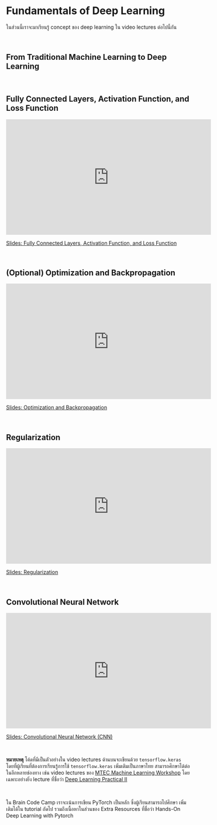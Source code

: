 # Fundamentals of Deep Learning

ในส่วนนี้เราจะมาเรียนรู้ concept ของ deep learning ใน video lectures ต่อไปนี้กัน

<br>

From Traditional Machine Learning to Deep Learning
---

<br>

Fully Connected Layers, Activation Function, and Loss Function
---

<iframe width="560" height="315" src="https://www.youtube.com/embed/uREh-0Z6PRk" title="YouTube video player" frameborder="0" allow="accelerometer; autoplay; clipboard-write; encrypted-media; gyroscope; picture-in-picture; web-share" allowfullscreen></iframe>

[Slides: Fully Connected Layers, Activation Function, and Loss Function](https://github.com/ichatnun/brainCodeCamp2023_lectures/blob/main/DeepLearning/deep_learning_dense_activation_loss.pdf)

<br>


(Optional) Optimization and Backpropagation
---

<iframe width="560" height="315" src="https://www.youtube.com/embed/qk2dgWUFt_U" title="YouTube video player" frameborder="0" allow="accelerometer; autoplay; clipboard-write; encrypted-media; gyroscope; picture-in-picture; web-share" allowfullscreen></iframe>

[Slides: Optimization and Backpropagation](https://github.com/ichatnun/brainCodeCamp2023_lectures/blob/main/DeepLearning/deep_learning_opt_backprop_minibatch.pdf)

<br>

Regularization
---

<iframe width="560" height="315" src="https://www.youtube.com/embed/VokHdRv0yas" title="YouTube video player" frameborder="0" allow="accelerometer; autoplay; clipboard-write; encrypted-media; gyroscope; picture-in-picture; web-share" allowfullscreen></iframe>

[Slides: Regularization](https://github.com/ichatnun/brainCodeCamp2023_lectures/blob/main/DeepLearning/deep_learning_regularization.pdf)

<br>

Convolutional Neural Network
---

<iframe width="560" height="315" src="https://www.youtube.com/embed/Jpw-CYQ0T0g" title="YouTube video player" frameborder="0" allow="accelerometer; autoplay; clipboard-write; encrypted-media; gyroscope; picture-in-picture; web-share" allowfullscreen></iframe>

[Slides: Convolutional Neural Network (CNN)](https://github.com/ichatnun/brainCodeCamp2023_lectures/blob/main/DeepLearning/deep_learning_CNN.pdf)

<br>

**หมายเหตุ** โค้ดที่มีเป็นตัวอย่างใน video lectures ด้านบนจะเขียนด้วย `tensorflow.keras` โดยที่ผู้เรียนที่ต้องการเรียนรู้การใช้ `tensorflow.keras` เพิ่มเติมเป็นภาษาไทย สามารถศึกษาได้ต่อในอีกหลายช่องทาง เช่น video lectures ของ [MTEC Machine Learning Workshop](https://youtube.com/playlist?list=PLJIJClalm2xOsbu69R_yRG3RPVU3gIQKa) โดยเฉพาะอย่างยิ่ง lecture ที่ชื่อว่า [Deep Learning Practical II](https://youtu.be/dVzivZQ1Fv4)

<br>

ใน Brain Code Camp เราจะเน้นการเขียน PyTorch เป็นหลัก ซึ่งผู้เรียนสามารถไปศึกษา เพิ่มเติมได้ใน tutorial ถัดไป รวมถึงเนื้อหาในส่วนของ Extra Resources ที่ชื่อว่า Hands-On Deep Learning with Pytorch